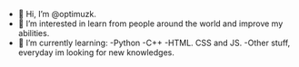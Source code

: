 - 👋 Hi, I’m @optimuzk.
- 👀 I’m interested in learn from people around the world and improve my abilities.
- 🌱 I’m currently learning:
    -Python
    -C++
    -HTML. CSS and JS.
    -Other stuff, everyday im looking for new knowledges.

